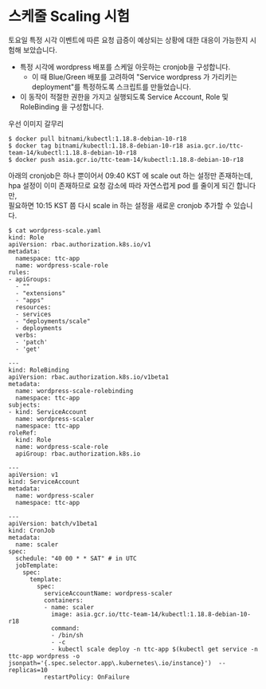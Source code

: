 # 스케줄 Scaling 시험

토요일 특정 시각 이벤트에 따른 요청 급증이 예상되는 상황에 대한 대응이 가능한지 시험해 보았습니다.

* 특정 시각에 wordpress 배포를 스케일 아웃하는 cronjob을 구성합니다.
  - 이 때 Blue/Green 배포를 고려하여 "Service wordpress 가 가리키는 deployment"를 특정하도록 스크립트를 만들었습니다.
* 이 동작이 적절한 권한을 가지고 실행되도록 Service Account, Role 및 RoleBinding 을 구성합니다.

우선 이미지 갈무리
```
$ docker pull bitnami/kubectl:1.18.8-debian-10-r18
$ docker tag bitnami/kubectl:1.18.8-debian-10-r18 asia.gcr.io/ttc-team-14/kubectl:1.18.8-debian-10-r18
$ docker push asia.gcr.io/ttc-team-14/kubectl:1.18.8-debian-10-r18
```

아래의 cronjob은 하나 뿐이어서 09:40 KST 에 scale out 하는 설정만 존재하는데,<br>
hpa 설정이 이미 존재하므로 요청 감소에 따라 자연스럽게 pod 를 줄이게 되긴 합니다만, <br>
필요하면 10:15 KST 쯤 다시 scale in 하는 설정을 새로운 cronjob 추가할 수 있습니다.

```
$ cat wordpress-scale.yaml 
kind: Role
apiVersion: rbac.authorization.k8s.io/v1
metadata:
  namespace: ttc-app
  name: wordpress-scale-role
rules:
- apiGroups:
  - ""
  - "extensions"
  - "apps"
  resources:
  - services
  - "deployments/scale"
  - deployments
  verbs:
  - 'patch'
  - 'get'

---
kind: RoleBinding
apiVersion: rbac.authorization.k8s.io/v1beta1
metadata:
  name: wordpress-scale-rolebinding
  namespace: ttc-app
subjects:
- kind: ServiceAccount
  name: wordpress-scaler
  namespace: ttc-app
roleRef:
  kind: Role
  name: wordpress-scale-role
  apiGroup: rbac.authorization.k8s.io

---
apiVersion: v1
kind: ServiceAccount
metadata:
  name: wordpress-scaler
  namespace: ttc-app

---
apiVersion: batch/v1beta1
kind: CronJob
metadata:
  name: scaler
spec:
  schedule: "40 00 * * SAT" # in UTC
  jobTemplate:
    spec:
      template:
        spec:
          serviceAccountName: wordpress-scaler
          containers:
          - name: scaler
            image: asia.gcr.io/ttc-team-14/kubectl:1.18.8-debian-10-r18
            command:
            - /bin/sh
            - -c
            - kubectl scale deploy -n ttc-app $(kubectl get service -n ttc-app wordpress -o jsonpath='{.spec.selector.app\.kubernetes\.io/instance}')  --replicas=10
          restartPolicy: OnFailure
```

